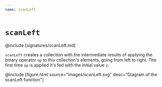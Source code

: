 ```yaml
---
name: scanLeft
---
```


# `scanLeft`

@include [signatures/scanLeft.md]

`scanLeft` creates a collection with the intermediate results of applying the binary operator `op` to this collection's elements, going from left to right. The first time `op` is applied it's fed with the initial value `z`.

@include [figure.html source="images/scanLeft.svg" desc="Diagram of the scanLeft function"]
